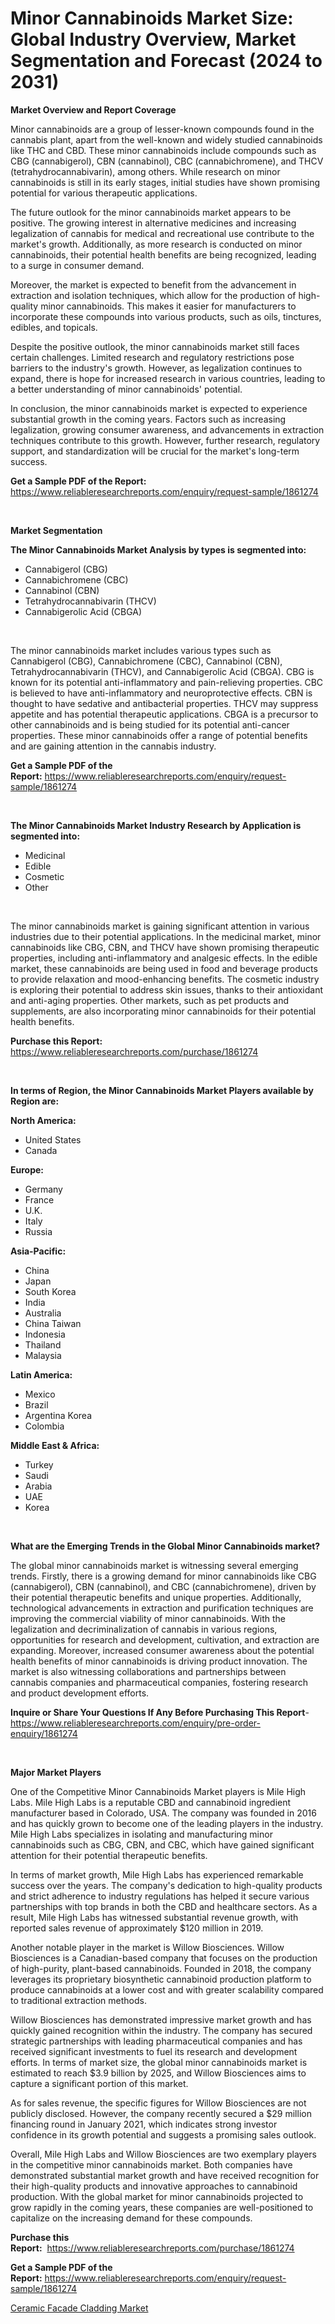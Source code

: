 <p><h1>Minor Cannabinoids Market Size: Global Industry Overview, Market Segmentation and Forecast (2024 to 2031)</h1></p><p><strong>Market Overview and Report Coverage</strong></p>
<p><p>Minor cannabinoids are a group of lesser-known compounds found in the cannabis plant, apart from the well-known and widely studied cannabinoids like THC and CBD. These minor cannabinoids include compounds such as CBG (cannabigerol), CBN (cannabinol), CBC (cannabichromene), and THCV (tetrahydrocannabivarin), among others. While research on minor cannabinoids is still in its early stages, initial studies have shown promising potential for various therapeutic applications.</p><p>The future outlook for the minor cannabinoids market appears to be positive. The growing interest in alternative medicines and increasing legalization of cannabis for medical and recreational use contribute to the market's growth. Additionally, as more research is conducted on minor cannabinoids, their potential health benefits are being recognized, leading to a surge in consumer demand.</p><p>Moreover, the market is expected to benefit from the advancement in extraction and isolation techniques, which allow for the production of high-quality minor cannabinoids. This makes it easier for manufacturers to incorporate these compounds into various products, such as oils, tinctures, edibles, and topicals.</p><p>Despite the positive outlook, the minor cannabinoids market still faces certain challenges. Limited research and regulatory restrictions pose barriers to the industry's growth. However, as legalization continues to expand, there is hope for increased research in various countries, leading to a better understanding of minor cannabinoids' potential.</p><p>In conclusion, the minor cannabinoids market is expected to experience substantial growth in the coming years. Factors such as increasing legalization, growing consumer awareness, and advancements in extraction techniques contribute to this growth. However, further research, regulatory support, and standardization will be crucial for the market's long-term success.</p></p>
<p><strong>Get a Sample PDF of the Report:</strong> <a href="https://www.reliableresearchreports.com/enquiry/request-sample/1861274">https://www.reliableresearchreports.com/enquiry/request-sample/1861274</a></p>
<p>&nbsp;</p>
<p><strong>Market Segmentation</strong></p>
<p><strong>The Minor Cannabinoids Market Analysis by types is segmented into:</strong></p>
<p><ul><li>Cannabigerol (CBG)</li><li>Cannabichromene (CBC)</li><li>Cannabinol (CBN)</li><li>Tetrahydrocannabivarin (THCV)</li><li>Cannabigerolic Acid (CBGA)</li></ul></p>
<p>&nbsp;</p>
<p><p>The minor cannabinoids market includes various types such as Cannabigerol (CBG), Cannabichromene (CBC), Cannabinol (CBN), Tetrahydrocannabivarin (THCV), and Cannabigerolic Acid (CBGA). CBG is known for its potential anti-inflammatory and pain-relieving properties. CBC is believed to have anti-inflammatory and neuroprotective effects. CBN is thought to have sedative and antibacterial properties. THCV may suppress appetite and has potential therapeutic applications. CBGA is a precursor to other cannabinoids and is being studied for its potential anti-cancer properties. These minor cannabinoids offer a range of potential benefits and are gaining attention in the cannabis industry.</p></p>
<p><strong>Get a Sample PDF of the Report:</strong>&nbsp;<a href="https://www.reliableresearchreports.com/enquiry/request-sample/1861274">https://www.reliableresearchreports.com/enquiry/request-sample/1861274</a></p>
<p>&nbsp;</p>
<p><strong>The Minor Cannabinoids Market Industry Research by Application is segmented into:</strong></p>
<p><ul><li>Medicinal</li><li>Edible</li><li>Cosmetic</li><li>Other</li></ul></p>
<p>&nbsp;</p>
<p><p>The minor cannabinoids market is gaining significant attention in various industries due to their potential applications. In the medicinal market, minor cannabinoids like CBG, CBN, and THCV have shown promising therapeutic properties, including anti-inflammatory and analgesic effects. In the edible market, these cannabinoids are being used in food and beverage products to provide relaxation and mood-enhancing benefits. The cosmetic industry is exploring their potential to address skin issues, thanks to their antioxidant and anti-aging properties. Other markets, such as pet products and supplements, are also incorporating minor cannabinoids for their potential health benefits.</p></p>
<p><strong>Purchase this Report:</strong>&nbsp; <a href="https://www.reliableresearchreports.com/purchase/1861274">https://www.reliableresearchreports.com/purchase/1861274</a></p>
<p>&nbsp;</p>
<p><strong>In terms of Region, the Minor Cannabinoids Market Players available by Region are:</strong></p>
<p>
    <p> <strong> North America: </strong>
        <ul>
            <li>United States</li>
            <li>Canada</li>
        </ul>
        </p> 
    <p> <strong> Europe: </strong>
        <ul>
            <li>Germany</li>
            <li>France</li>
            <li>U.K.</li>
            <li>Italy</li>
            <li>Russia</li>
        </ul>
        </p> 
    <p> <strong> Asia-Pacific: </strong>
        <ul>
            <li>China</li>
            <li>Japan</li>
            <li>South Korea</li>
            <li>India</li>
            <li>Australia</li>
            <li>China Taiwan</li>
            <li>Indonesia</li>
            <li>Thailand</li>
            <li>Malaysia</li>
        </ul>
        </p> 
    <p> <strong> Latin America: </strong>
        <ul>
            <li>Mexico</li>
            <li>Brazil</li>
            <li>Argentina Korea</li>
            <li>Colombia</li>
        </ul>
        </p> 
    <p> <strong> Middle East & Africa: </strong>
        <ul>
            <li>Turkey</li>
            <li>Saudi</li>
            <li>Arabia</li>
            <li>UAE</li>
            <li>Korea</li>
        </ul>
    </p>
    </p>
<p>&nbsp;</p>
<p><strong>What are the Emerging Trends in the Global Minor Cannabinoids market?</strong></p>
<p><p>The global minor cannabinoids market is witnessing several emerging trends. Firstly, there is a growing demand for minor cannabinoids like CBG (cannabigerol), CBN (cannabinol), and CBC (cannabichromene), driven by their potential therapeutic benefits and unique properties. Additionally, technological advancements in extraction and purification techniques are improving the commercial viability of minor cannabinoids. With the legalization and decriminalization of cannabis in various regions, opportunities for research and development, cultivation, and extraction are expanding. Moreover, increased consumer awareness about the potential health benefits of minor cannabinoids is driving product innovation. The market is also witnessing collaborations and partnerships between cannabis companies and pharmaceutical companies, fostering research and product development efforts.</p></p>
<p><strong>Inquire or Share Your Questions If Any Before Purchasing This Report</strong>- <a href="https://www.reliableresearchreports.com/enquiry/pre-order-enquiry/1861274">https://www.reliableresearchreports.com/enquiry/pre-order-enquiry/1861274</a></p>
<p>&nbsp;</p>
<p><strong>Major Market Players</strong></p>
<p><p>One of the Competitive Minor Cannabinoids Market players is Mile High Labs. Mile High Labs is a reputable CBD and cannabinoid ingredient manufacturer based in Colorado, USA. The company was founded in 2016 and has quickly grown to become one of the leading players in the industry. Mile High Labs specializes in isolating and manufacturing minor cannabinoids such as CBG, CBN, and CBC, which have gained significant attention for their potential therapeutic benefits.</p><p>In terms of market growth, Mile High Labs has experienced remarkable success over the years. The company's dedication to high-quality products and strict adherence to industry regulations has helped it secure various partnerships with top brands in both the CBD and healthcare sectors. As a result, Mile High Labs has witnessed substantial revenue growth, with reported sales revenue of approximately $120 million in 2019.</p><p>Another notable player in the market is Willow Biosciences. Willow Biosciences is a Canadian-based company that focuses on the production of high-purity, plant-based cannabinoids. Founded in 2018, the company leverages its proprietary biosynthetic cannabinoid production platform to produce cannabinoids at a lower cost and with greater scalability compared to traditional extraction methods.</p><p>Willow Biosciences has demonstrated impressive market growth and has quickly gained recognition within the industry. The company has secured strategic partnerships with leading pharmaceutical companies and has received significant investments to fuel its research and development efforts. In terms of market size, the global minor cannabinoids market is estimated to reach $3.9 billion by 2025, and Willow Biosciences aims to capture a significant portion of this market.</p><p>As for sales revenue, the specific figures for Willow Biosciences are not publicly disclosed. However, the company recently secured a $29 million financing round in January 2021, which indicates strong investor confidence in its growth potential and suggests a promising sales outlook.</p><p>Overall, Mile High Labs and Willow Biosciences are two exemplary players in the competitive minor cannabinoids market. Both companies have demonstrated substantial market growth and have received recognition for their high-quality products and innovative approaches to cannabinoid production. With the global market for minor cannabinoids projected to grow rapidly in the coming years, these companies are well-positioned to capitalize on the increasing demand for these compounds.</p></p>
<p><strong>Purchase this Report:</strong>&nbsp;&nbsp;<a href="https://www.reliableresearchreports.com/purchase/1861274">https://www.reliableresearchreports.com/purchase/1861274</a></p>
<p></p>
<p><strong>Get a Sample PDF of the Report:</strong>&nbsp;<a href="https://www.reliableresearchreports.com/enquiry/request-sample/1861274">https://www.reliableresearchreports.com/enquiry/request-sample/1861274</a></p>
<p><p><a href="https://www.linkedin.com/pulse/ceramic-facade-cladding-market-size-share-amp-trends-analysis-dqn9e/">Ceramic Facade Cladding Market</a></p></p>